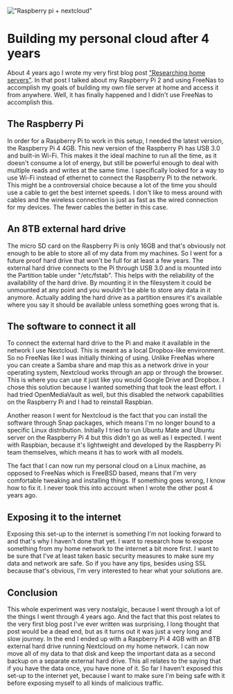 !["Raspberry pi + nextcloud"](/images/articles/raspberry-pi-+-nextcloud.png)
# Building my personal cloud after 4 years

About 4 years ago I wrote my very first blog post ["Researching home servers"]([https://roelofjanelsinga.com/articles/researching-home-servers](https://roelofjanelsinga.com/articles/researching-home-servers)). In that post I talked about my Raspberry Pi 2 and using FreeNas to accomplish my goals of building my own file server at home and access it from anywhere. Well, it has finally happened and I didn't use FreeNas to accomplish this. 

## The Raspberry Pi

In order for a Raspberry Pi to work in this setup, I needed the latest version, the Raspberry Pi 4 4GB. This new version of the Raspberry Pi has USB 3.0 and built-in Wi-Fi. This makes it the ideal machine to run all the time, as it doesn't consume a lot of energy, but still be powerful enough to deal with multiple reads and writes at the same time. I specifically looked for a way to use Wi-Fi instead of ethernet to connect the Raspberry Pi to the network. This might be a controversial choice because a lot of the time you should use a cable to get the best internet speeds. I don't like to mess around with cables and the wireless connection is just as fast as the wired connection for my devices. The fewer cables the better in this case.

## An 8TB external hard drive

The micro SD card on the Raspberry Pi is only 16GB and that's obviously not enough to be able to store all of my data from my machines. So I went for a future proof hard drive that won't be full for at least a few years. The external hard drive connects to the Pi through USB 3.0 and is mounted into the Partition table under "/etc/fstab". This helps with the reliability of the availability of the hard drive. By mounting it in the filesystem it could be unmounted at any point and you wouldn't be able to store any data in it anymore. Actually adding the hard drive as a partition ensures it's available where you say it should be available unless something goes wrong that is.

## The software to connect it all

To connect the external hard drive to the Pi and make it available in the network I use Nextcloud. This is meant as a local Dropbox-like environment. So no FreeNas like I was initially thinking of using. Unlike FreeNas where you can create a Samba share and map this as a network drive in your operating system, Nextcloud works through an app or through the browser. This is where you can use it just like you would Google Drive and Dropbox. I chose this solution because I wanted something that took the least effort. I had tried OpenMediaVault as well, but this disabled the network capabilities on the Raspberry Pi and I had to reinstall Raspbian. 

Another reason I went for Nextcloud is the fact that you can install the software through Snap packages, which means I'm no longer bound to a specific Linux distribution. Initially I tried to run Ubuntu Mate and Ubuntu server on the Raspberry Pi 4 but this didn't go as well as I expected. I went with Raspbian, because it's lightweight and developed by the Raspberry Pi team themselves, which means it has to work with all models. 

The fact that I can now run my personal cloud on a Linux machine, as opposed to FreeNas which is FreeBSD based, means that I'm very comfortable tweaking and installing things. If something goes wrong, I know how to fix it. I never took this into account when I wrote the other post 4 years ago.

## Exposing it to the internet

Exposing this set-up to the internet is something I'm not looking forward to and that's why I haven't done that yet. I want to research how to expose something from my home network to the internet a bit more first. I want to be sure that I've at least taken basic security measures to make sure my data and network are safe. So if you have any tips, besides using SSL because that's obvious, I'm very interested to hear what your solutions are.

## Conclusion

This whole experiment was very nostalgic, because I went through a lot of the things I went through 4 years ago. And the fact that this post relates to the very first blog post I've ever written was surprising. I long thought that post would be a dead end, but as it turns out it was just a very long and slow journey. In the end I ended up with a Raspberry Pi 4 4GB with an 8TB external hard drive running Nextcloud on my home network. I can now move all of my data to that disk and keep the important data as a second backup on a separate external hard drive. This all relates to the saying that if you have the data once, you have none of it. So far I haven't exposed this set-up to the internet yet, because I want to make sure I'm being safe with it before exposing myself to all kinds of malicious traffic.